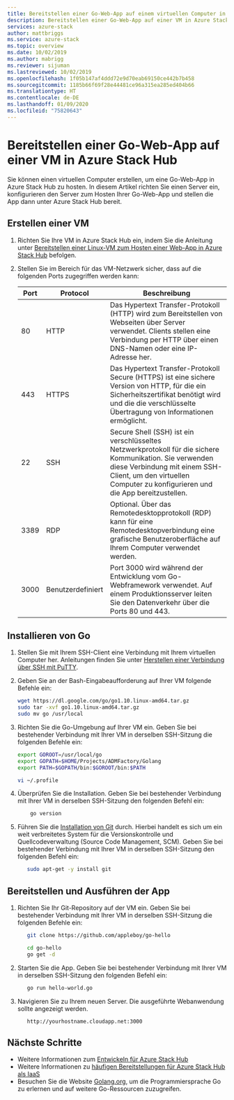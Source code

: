 ```yaml
---
title: Bereitstellen einer Go-Web-App auf einem virtuellen Computer in Azure Stack Hub | Microsoft-Dokumentation
description: Bereitstellen einer Go-Web-App auf einer VM in Azure Stack Hub
services: azure-stack
author: mattbriggs
ms.service: azure-stack
ms.topic: overview
ms.date: 10/02/2019
ms.author: mabrigg
ms.reviewer: sijuman
ms.lastreviewed: 10/02/2019
ms.openlocfilehash: 1f05b147af4ddd72e9d70eab69150ce442b7b458
ms.sourcegitcommit: 1185b66f69f28e44481ce96a315ea285ed404b66
ms.translationtype: HT
ms.contentlocale: de-DE
ms.lasthandoff: 01/09/2020
ms.locfileid: "75820643"
---
```

# <a name="deploy-a-go-web-app-to-a-vm-in-azure-stack-hub"></a>Bereitstellen einer Go-Web-App auf einer VM in Azure Stack Hub

Sie können einen virtuellen Computer erstellen, um eine Go-Web-App in Azure Stack Hub zu hosten. In diesem Artikel richten Sie einen Server ein, konfigurieren den Server zum Hosten Ihrer Go-Web-App und stellen die App dann unter Azure Stack Hub bereit.

## <a name="create-a-vm"></a>Erstellen einer VM

1. Richten Sie Ihre VM in Azure Stack Hub ein, indem Sie die Anleitung unter [Bereitstellen einer Linux-VM zum Hosten einer Web-App in Azure Stack Hub](azure-stack-dev-start-howto-deploy-linux.md) befolgen.

2. Stellen Sie im Bereich für das VM-Netzwerk sicher, dass auf die folgenden Ports zugegriffen werden kann:

    | Port | Protocol | Beschreibung |
    | --- | --- | --- |
    | 80 | HTTP | Das Hypertext Transfer-Protokoll (HTTP) wird zum Bereitstellen von Webseiten über Server verwendet. Clients stellen eine Verbindung per HTTP über einen DNS-Namen oder eine IP-Adresse her. |
    | 443 | HTTPS | Das Hypertext Transfer-Protokoll Secure (HTTPS) ist eine sichere Version von HTTP, für die ein Sicherheitszertifikat benötigt wird und die die verschlüsselte Übertragung von Informationen ermöglicht. |
    | 22 | SSH | Secure Shell (SSH) ist ein verschlüsseltes Netzwerkprotokoll für die sichere Kommunikation. Sie verwenden diese Verbindung mit einem SSH-Client, um den virtuellen Computer zu konfigurieren und die App bereitzustellen. |
    | 3389 | RDP | Optional. Über das Remotedesktopprotokoll (RDP) kann für eine Remotedesktopverbindung eine grafische Benutzeroberfläche auf Ihrem Computer verwendet werden.   |
    | 3000 | Benutzerdefiniert | Port 3000 wird während der Entwicklung vom Go-Webframework verwendet. Auf einem Produktionsserver leiten Sie den Datenverkehr über die Ports 80 und 443. |

## <a name="install-go"></a>Installieren von Go

1. Stellen Sie mit Ihrem SSH-Client eine Verbindung mit Ihrem virtuellen Computer her. Anleitungen finden Sie unter [Herstellen einer Verbindung über SSH mit PuTTY](azure-stack-dev-start-howto-ssh-public-key.md#connect-with-ssh-by-using-putty).

1. Geben Sie an der Bash-Eingabeaufforderung auf Ihrer VM folgende Befehle ein:

    ```bash  
    wget https://dl.google.com/go/go1.10.linux-amd64.tar.gz
    sudo tar -xvf go1.10.linux-amd64.tar.gz
    sudo mv go /usr/local
    ```

2. Richten Sie die Go-Umgebung auf Ihrer VM ein. Geben Sie bei bestehender Verbindung mit Ihrer VM in derselben SSH-Sitzung die folgenden Befehle ein:

    ```bash  
    export GOROOT=/usr/local/go
    export GOPATH=$HOME/Projects/ADMFactory/Golang
    export PATH=$GOPATH/bin:$GOROOT/bin:$PATH

    vi ~/.profile
    ```

3. Überprüfen Sie die Installation. Geben Sie bei bestehender Verbindung mit Ihrer VM in derselben SSH-Sitzung den folgenden Befehl ein:

    ```bash  
        go version
    ```

3. Führen Sie die [Installation von Git](https://git-scm.com) durch. Hierbei handelt es sich um ein weit verbreitetes System für die Versionskontrolle und Quellcodeverwaltung (Source Code Management, SCM). Geben Sie bei bestehender Verbindung mit Ihrer VM in derselben SSH-Sitzung den folgenden Befehl ein:

    ```bash  
       sudo apt-get -y install git
    ```

## <a name="deploy-and-run-the-app"></a>Bereitstellen und Ausführen der App

1. Richten Sie Ihr Git-Repository auf der VM ein. Geben Sie bei bestehender Verbindung mit Ihrer VM in derselben SSH-Sitzung die folgenden Befehle ein:

    ```bash  
       git clone https://github.com/appleboy/go-hello
    
       cd go-hello
       go get -d
    ```

2. Starten Sie die App. Geben Sie bei bestehender Verbindung mit Ihrer VM in derselben SSH-Sitzung den folgenden Befehl ein:

    ```bash  
       go run hello-world.go
    ```

3. Navigieren Sie zu Ihrem neuen Server. Die ausgeführte Webanwendung sollte angezeigt werden.

    ```HTTP  
       http://yourhostname.cloudapp.net:3000
    ```

## <a name="next-steps"></a>Nächste Schritte

- Weitere Informationen zum [Entwickeln für Azure Stack Hub](azure-stack-dev-start.md)
- Weitere Informationen zu [häufigen Bereitstellungen für Azure Stack Hub als IaaS](azure-stack-dev-start-deploy-app.md)
- Besuchen Sie die Website [Golang.org](https://golang.org), um die Programmiersprache Go zu erlernen und auf weitere Go-Ressourcen zuzugreifen.
